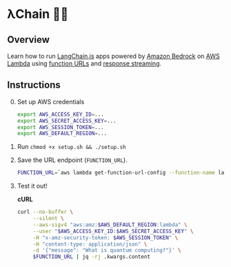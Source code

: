 # λChain 🔗🦜

## Overview

Learn how to run [LangChain.js](https://js.langchain.com/v0.2/docs/introduction/) apps powered by [Amazon Bedrock](https://aws.amazon.com/bedrock/) on [AWS Lambda](https://aws.amazon.com/lambda/) using [function URLs](https://docs.aws.amazon.com/lambda/latest/dg/lambda-urls.html) and [response streaming](https://aws.amazon.com/blogs/compute/introducing-aws-lambda-response-streaming/).

## Instructions

0. Set up AWS credentials

    ```bash
    export AWS_ACCESS_KEY_ID=...
    export AWS_SECRET_ACCESS_KEY=...
    export AWS_SESSION_TOKEN=...
    export AWS_DEFAULT_REGION=...
    ```

1. Run `chmod +x setup.sh && ./setup.sh`

2. Save the URL endpoint (`FUNCTION_URL`).

    ```bash
    FUNCTION_URL=`aws lambda get-function-url-config --function-name lambdachain --query FunctionUrl --output text`
    ```

3. Test it out!

    **cURL**

    ```bash
    curl --no-buffer \
         --silent \
         --aws-sigv4 "aws:amz:$AWS_DEFAULT_REGION:lambda" \
         --user "$AWS_ACCESS_KEY_ID:$AWS_SECRET_ACCESS_KEY" \
         -H "x-amz-security-token: $AWS_SESSION_TOKEN" \
         -H "content-type: application/json" \
         -d '{"message": "What is quantum computing?"}' \
         $FUNCTION_URL | jq -rj .kwargs.content
    ```